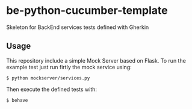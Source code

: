 # be-python-cucumber-template
Skeleton for BackEnd services tests defined with Gherkin

## Usage
This repository include a simple Mock Server based on Flask. To run the example test just run firtly the mock service using:

```
$ python mockserver/services.py
```

Then execute the defined tests with:

```
$ behave
```